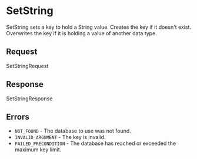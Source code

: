 # SetString

SetString sets a key to hold a String value. Creates the key if it doesn't exist. Overwrites the key if it is holding a value of another data type.

## Request

SetStringRequest

## Response

SetStringResponse

## Errors

- `NOT_FOUND` - The database to use was not found.
- `INVALID_ARGUMENT` - The key is invalid.
- `FAILED_PRECONDITION` - The database has reached or exceeded the maximum key limit.